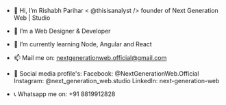 - 👋 Hi, I’m Rishabh Parihar < @thisisanalyst /> founder of Next Generation Web | Studio
- 👀 I’m a Web Designer & Developer
- 🌱 I’m currently learning Node, Angular and React

- 📫 Mail me on: nextgenerationweb.official@gmail.com

- 🔎 Social media profile's:
        Facebook: @NextGenerationWeb.Official
        Instagram: @next_generation_web.studio
        LinkedIn: next-generation-web
        
- 📞 Whatsapp me on: +91 8819912828

<!---
thisisanalyst/thisisanalyst is a ✨ special ✨ repository because its `README.md` (this file) appears on your GitHub profile.
You can click the Preview link to take a look at your changes.
--->

